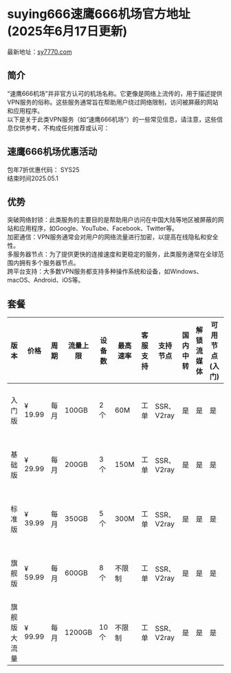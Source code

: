 # suying666速鹰666机场官方地址(2025年6月17日更新)
最新地址：[sy7770.com](https://sy7770.com/auth/register?code=WNv3)
## 简介
“速鹰666机场”并非官方认可的机场名称。它更像是网络上流传的，用于描述提供VPN服务的俗称。这些服务通常旨在帮助用户绕过网络限制，访问被屏蔽的网站和应用程序。  
以下是关于此类VPN服务（如“速鹰666机场”）的一些常见信息，请注意，这些信息仅供参考，不构成任何推荐或认可：
## 速鹰666机场优惠活动
包年7折优惠代码： SYS25  
结束时间2025.05.1
## 优势
突破网络封锁：此类服务的主要目的是帮助用户访问在中国大陆等地区被屏蔽的网站和应用程序，如Google、YouTube、Facebook、Twitter等。  
加密通信：VPN服务通常会对用户的网络流量进行加密，以提高在线隐私和安全性。  
多服务器节点：为了提供更快的连接速度和更稳定的服务，此类服务通常在全球范围内拥有多个服务器节点。  
跨平台支持：大多数VPN服务都支持多种操作系统和设备，如Windows、macOS、Android、iOS等。  
## 套餐
| 版本       | 价格   | 周期 | 流量上限   | 设备数 | 最高速率   | 客服支持 | 支持节点         | 国内中转 | 解锁流媒体 | 可用节点 (入门) | 可用节点 (基础) | 可用节点 (标准) | IPLC 专线节点 | 可用节点 (旗舰) |
|------------|--------|------|------------|--------|------------|----------|----------------|----------|------------|---------------|---------------|---------------|---------------|---------------|
| 入门版     | ¥ 19.99 | 每月 | 100GB      | 2个    | 60M        | 工单     | SSR、V2ray     | 是       | 是         | 是            | 是            | 是            | 是            | 是 (所有节点) |
| 基础版     | ¥ 29.99 | 每月 | 200GB      | 3个    | 150M       | 工单     | SSR、V2ray     | 是       | 是         | 是            | 是            | 是            | 是            | 是 (所有节点) |
| 标准版     | ¥ 39.99 | 每月 | 350GB      | 5个    | 300M       | 工单     | SSR、V2ray     | 是       | 是         | 是            | 是            | 是            | 是            | 是 (所有节点) |
| 旗舰版     | ¥ 59.99 | 每月 | 600GB      | 8个    | 不限制     | 工单     | SSR、V2ray     | 是       | 是         | 是            | 是            | 是            | 是            | 是 (所有节点) |
| 旗舰版大流量 | ¥ 99.99 | 每月 | 1200GB     | 10个   | 不限制     | 工单     | SSR、V2ray     | 是       | 是         | 是            | 是            | 是            | 是            | 是 (所有节点) |
